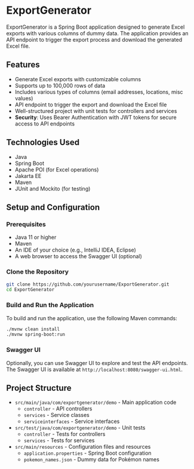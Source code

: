 # ExportGenerator

ExportGenerator is a Spring Boot application designed to generate Excel exports with various columns of dummy data. The application provides an API endpoint to trigger the export process and download the generated Excel file.

## Features

- Generate Excel exports with customizable columns
- Supports up to 100,000 rows of data
- Includes various types of columns (email addresses, locations, misc values)
- API endpoint to trigger the export and download the Excel file
- Well-structured project with unit tests for controllers and services
- **Security**: Uses Bearer Authentication with JWT tokens for secure access to API endpoints

## Technologies Used

- Java
- Spring Boot
- Apache POI (for Excel operations)
- Jakarta EE
- Maven
- JUnit and Mockito (for testing)

## Setup and Configuration

### Prerequisites

- Java 11 or higher
- Maven
- An IDE of your choice (e.g., IntelliJ IDEA, Eclipse)
- A web browser to access the Swagger UI (optional)

### Clone the Repository

```bash
git clone https://github.com/yourusername/ExportGenerator.git
cd ExportGenerator
```

### Build and Run the Application

To build and run the application, use the following Maven commands:

```bash
./mvnw clean install
./mvnw spring-boot:run
```

### Swagger UI

Optionally, you can use Swagger UI to explore and test the API endpoints. The Swagger UI is available at `http://localhost:8080/swagger-ui.html`.

## Project Structure

- `src/main/java/com/exportgenerator/demo` - Main application code
  - `controller` - API controllers
  - `services` - Service classes
  - `serviceinterfaces` - Service interfaces
- `src/test/java/com/exportgenerator/demo` - Unit tests
  - `controller` - Tests for controllers
  - `services` - Tests for services
- `src/main/resources` - Configuration files and resources
  - `application.properties` - Spring Boot configuration
  - `pokemon_names.json` - Dummy data for Pokémon names

